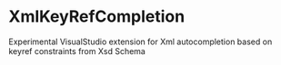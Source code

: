 # XmlKeyRefCompletion
Experimental VisualStudio extension for Xml autocompletion based on keyref constraints from Xsd Schema
